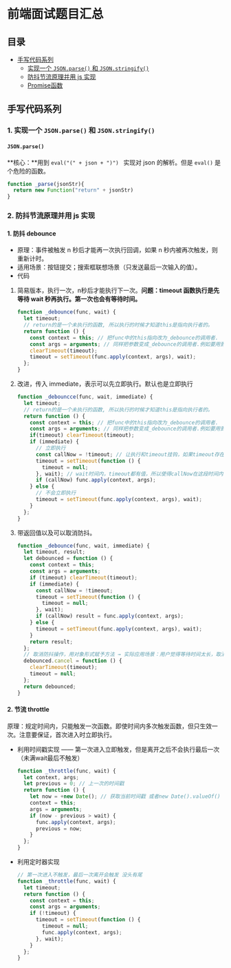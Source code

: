 # 前端面试题目汇总

## 目录

- [手写代码系列](#手写代码系列)
  - [实现一个 `JSON.parse()` 和 `JSON.stringify()`](#1-实现一个-jsonparse-和-jsonstringify)
  - [防抖节流原理并用 js 实现](#2-防抖节流原理并用-js-实现)
  - [Promise函数](./Javascript/Promise.md)





## 手写代码系列

### 1. 实现一个 `JSON.parse()` 和 `JSON.stringify()`

####  `JSON.parse()` 

**核心：**用到 `eval("(" + json + ")") ` 实现对 json 的解析。但是 `eval()` 是个危险的函数。

```js
function _parse(jsonStr){
  return new Function("return" + jsonStr)
}
```



### 2. 防抖节流原理并用 js 实现

#### 1. 防抖 debounce

- 原理：事件被触发 n 秒后才能再一次执行回调，如果 n 秒内被再次触发，则重新计时。
- 适用场景：按钮提交；搜索框联想场景（只发送最后一次输入的值）。
- 代码

1. 简易版本，执行一次，n秒后才能执行下一次。**问题：timeout 函数执行是先等待 wait 秒再执行。第一次也会有等待时间。**

   ```js
   function _debounce(func, wait) {
     let timeout;
     // return的是一个未执行的函数, 所以执行的时候才知道this是指向执行者的。
     return function () {
       const context = this; // 把func中的this指向改为_debounce的调用者.
       const args = arguments; // 同样把参数变成_debounce的调用者.例如要用到event参数
       clearTimeout(timeout);
       timeout = setTimeout(func.apply(context, args), wait);
     };
   }
   ```

   

2. 改进，传入 immediate，表示可以先立即执行。默认也是立即执行

   ```js
   function _debouncce(func, wait, immediate) {
     let timeout;
     // return的是一个未执行的函数, 所以执行的时候才知道this是指向执行者的。
     return function () {
       const context = this; // 把func中的this指向改为_debounce的调用者.
       const args = arguments; // 同样把参数变成_debounce的调用者.例如要用到event参数
       if(timeout) clearTimeout(timeout);
       if (immediate) {
         // 立即执行
         const callNow = !timeout; // 让执行和timeout挂钩，如果timeout存在说明执行过，就不调用立即执行。如果没有timeout就立即执行
         timeout = setTimeout(function () {
           timeout = null;
         }, wait); // wait时间内，timeout都有值，所以使得callNow在这段时间内都是false，就不执行函数；如果超过wait时间，timout为false，此时执行。
         if (callNow) func.apply(context, args);
       } else {
         // 不会立即执行
         timeout = setTimeout(func.apply(context, args), wait);
       }
     };
   }
   ```

3. 带返回值以及可以取消防抖。

   ```js
   function _debounce(func, wait, immediate) {
     let timeout, result;
     let debounced = function () {
       const context = this;
       const args = arguments;
       if (timeout) clearTimeout(timeout);
       if (immediate) {
         const callNow = !timeout;
         timeout = setTimeout(function () {
           timeout = null;
         }, wait);
         if (callNow) result = func.apply(context, args);
       } else {
         timeout = setTimeout(func.apply(context, args), wait);
       }
       return result;
     };
     // 取消防抖操作，用对象形式赋予方法 → 实际应用场景：用户觉得等待时间太长，取消提交操作
     debounced.cancel = function () {
       clearTimeout(timeout);
       timeout = null;
     };
     return debounced;
   }
   ```



#### 2. 节流 throttle

原理：规定时间内，只能触发一次函数。即使时间内多次触发函数，但只生效一次。注意要保证，首次进入时立即执行。

- 利用时间戳实现 —— 第一次进入立即触发，但是离开之后不会执行最后一次（未满wait最后不触发）

  ```js
  function _throttle(func, wait) {
    let context, args;
    let previous = 0; // 上一次的时间戳
    return function () {
      let now = +new Date(); // 获取当前时间戳 或者new Date().valueOf()
      context = this;
      args = arguments;
      if (now - previous > wait) {
        func.apply(context, args);
        previous = now;
      }
    };
  }
  ```

   

- 利用定时器实现

  ```js
  // 第一次进入不触发，最后一次离开会触发 没头有尾
  function _throttle(func, wait) {
    let timeout;
    return function () {
      const context = this;
      const args = arguments;
      if (!timeout) {
        timeout = setTimeout(function () {
          timeout = null;
          func.apply(context, args);
        }, wait);
      }
    };
  }
  ```

  



































